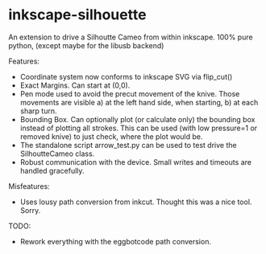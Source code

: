 inkscape-silhouette
===================

An extension to drive a Silhoutte Cameo from within inkscape.
100% pure python, (except maybe for the libusb backend)

Features: 
* Coordinate system now conforms to inkscape SVG via flip_cut()
* Exact Margins. Can start at (0,0).
* Pen mode used to avoid the precut movement of the knive.
  Those movements are visible a) at the left hand side, when 
  starting, b) at each sharp turn.
* Bounding Box. Can optionally plot (or calculate only) 
  the bounding box instead of plotting all strokes.
  This can be used (with low pressure=1 or removed knive) to just 
  check, where the plot would be.
* The standalone script arrow_test.py can be used to test drive
  the SilhoutteCameo class.
* Robust communication with the device. Small writes and timeouts are
  handled gracefully.

Misfeatures:
* Uses lousy path conversion from inkcut. Thought this was a nice tool. Sorry.

TODO:
* Rework everything with the eggbotcode path conversion.
